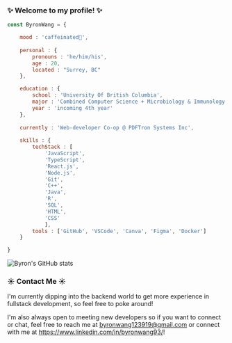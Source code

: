 ### ✨ Welcome to my profile! ✨ 

```javascript
const ByronWang = {

    mood : 'caffeinated🔋',
    
    personal : {
        pronouns : 'he/him/his',
        age : 20,
        located : "Surrey, BC"
    },

    education : {
        school : 'University Of British Columbia',
        major : 'Combined Computer Science + Microbiology & Immunology',
        year : 'incoming 4th year'
    },
    
    currently : 'Web-developer Co-op @ PDFTron Systems Inc',
    
    skills : {
        techStack : [
            'JavaScript', 
            'TypeScript', 
            'React.js', 
            'Node.js', 
            'Git', 
            'C++', 
            'Java', 
            'R', 
            'SQL', 
            'HTML', 
            'CSS'
            ],
        tools : ['GitHub', 'VSCode', 'Canva', 'Figma', 'Docker']
    }

}
```

![Byron's GitHub stats](https://github-readme-stats.vercel.app/api?username=byronwang93&show_icons=true&theme=radical)

### ☀️ Contact Me ☀️

I'm currently dipping into the backend world to get more experience in fullstack development, so feel free to poke around!

I'm also always open to meeting new developers so if you want to connect or chat, feel free to reach me at byronwang123919@gmail.com or connect with me at https://www.linkedin.com/in/byronwang93/!

<!--
**byronwang93/byronwang93** is a ✨ _special_ ✨ repository because its `README.md` (this file) appears on your GitHub profile.

Here are some ideas to get you started:

- 🔭 I’m currently working on ...
- 🌱 I’m currently learning ...
- 👯 I’m looking to collaborate on ...
- 🤔 I’m looking for help with ...
- 💬 Ask me about ...
- 📫 How to reach me: ...
- 😄 Pronouns: ...
- ⚡ Fun fact: ...
-->
